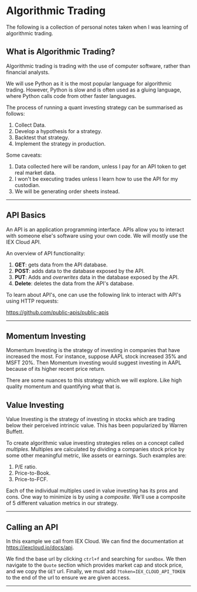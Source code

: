 # Algorithmic Trading # 

The following is a collection of personal notes taken when I was learning of algorithmic trading. 

## What is Algorithmic Trading? ## 

Algorithmic trading is trading with the use of computer software, rather than financial analysts. 

We will use Python as it is the most popular language for algorithmic trading. However, Python is slow and is often used as a gluing language, where Python calls code from other faster languages. 

The process of running a quant investing strategy can be summarised as follows: 

1. Collect Data. 
2. Develop a hypothesis for a strategy. 
3. Backtest that strategy. 
4. Implement the strategy in production.

Some caveats: 

1. Data collected here will be random, unless I pay for an API token to get real market data. 
2. I won't be executing trades unless I learn how to use the API for my custodian.
3. We will be generating order sheets instead. 

***
## API Basics ## 

An API is an application programming interface. APIs allow you to interact with someone else's software using your own code. We will mostly use the IEX Cloud API.  

An overview of API functionality: 

1. **GET**: gets data from the API database. 
2. **POST**: adds data to the database exposed by the API. 
2. **PUT**: Adds and _overwrites_ data in the database exposed by the API. 
3. **Delete**: deletes the data from the API's database. 

To learn about API's, one can use the following link to interact with API's using HTTP requests: 

https://github.com/public-apis/public-apis


*** 

## Momentum Investing ## 

Momentum Investing is the strategy of investing in companies that have increased the most. For instance, suppose AAPL stock increased 35% and MSFT 20%. Then Momentum investing would suggest investing in AAPL because of its higher recent price return. 

There are some nuances to this strategy which we will explore. Like high quality momentum and quantifying what that is. 


## Value Investing ## 

Value Investing is the strategy of investing in stocks which are trading below their perceived intrincic value. This has been popularized by Warren Buffett. 

To create algorithmic value investing strategies relies on a concept called _multiples_. Multiples are calculated by dividing a companies stock price by some other meaningful metric, like assets or earnings. Such examples are: 

1. P/E ratio.
2. Price-to-Book.
3. Price-to-FCF. 

Each of the individual multiples used in value investing has its pros and cons. One way to minimize is by using a _composite_. We'll use a composite of 5 different valuation metrics in our strategy.  


***

## Calling an API ## 

In this example we call from IEX Cloud. We can find the documentation at https://iexcloud.io/docs/api. 

We find the base url by clicking `ctrl+f` and searching for `sandbox`. We then navigate to the `Quote` section which provides market cap and stock price, and we copy the `GET` url. Finally, we must add `?token=IEX_CLOUD_API_TOKEN` to the end of the url to ensure we are given access. 


***








